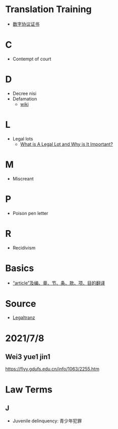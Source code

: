 # Translation Training
- [数字协议证书](https://docs.google.com/document/d/1oaQDDXzAFp03x7J0Z6w_qe_HQpeZ3_Y-RAp45tzXiH0/edit?usp=sharing)


# C
- Contempt of court
# D
- Decree nisi
- Defamation
  - [wiki](https://zh.wikipedia.org/zh-tw/%E8%AF%BD%E8%B0%A4)

# L
- Legal lots
  - [What is A Legal Lot and Why is It Important?](https://www.linkedin.com/pulse/what-legal-lot-why-important-christine-schneider/?articleId=6545346013203435520)

# M
- Miscreant

# P
- Poison pen letter

# R
- Recidivism
# Basics
- [“article”及编、章、节、条、款、项、目的翻译](https://legaltranz.com/archives/4284)

# Source
- [Legaltranz](https://legaltranz.com/)
# 2021/7/8
## Wei3 yue1 jin1
https://flyy.gdufs.edu.cn/info/1063/2255.htm


# Law Terms
## J
- Juvenile delinquency: 青少年犯罪